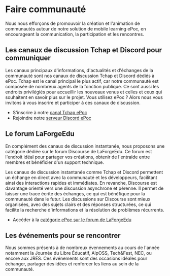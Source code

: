 # Faire communauté

Nous nous efforçons de promouvoir la création et l'animation de communautés autour de notre solution de mobile learning 
ePoc, en encourageant la communication, la participation et les rencontres.

## Les canaux de discussion Tchap et Discord pour communiquer

Les canaux principaux d'informations, d'actualités et d'échanges de la communauté sont nos canaux de
discussion Tchap et Discord dédiés à ePoc. Tchap est le canal principal le plus actif, car notre communauté est 
composée de nombreux agents de la fonction publique. Ce sont aussi les endroits privilégiés pour accueillir les nouveaux
venus et celles et ceux qui souhaitent en savoir plus sur le projet. Vous utilisez ePoc ? Alors nous vous invitons à 
vous inscrire et participer à ces canaux de discussion.

- S'inscrire à notre [canal Tchap ePoc](https://www.tchap.gouv.fr/#/room/#epoc:agent.education.tchap.gouv.fr)
- Rejoindre notre [serveur Discord ePoc](https://discord.gg/xzSVeuPEtH)

## Le forum LaForgeEdu

En complément des canaux de discussion instantanée, nous proposons une catégorie dédiée sur le forum Discourse de 
LaForgeEdu. Ce forum est l'endroit idéal pour partager vos créations, obtenir de l'entraide entre membres et bénéficier 
d'un support technique.

Les canaux de discussion instantanée comme Tchap et Discord permettent un échange en direct avec la communauté et les 
développeurs, facilitant ainsi des interactions rapides et immédiates. En revanche, Discourse est davantage orienté 
vers une discussion asynchrone et pérenne. Il permet de laisser une trace écrite des échanges, ce qui est bénéfique 
pour la communauté dans le futur. Les discussions sur Discourse sont mieux organisées, avec des sujets clairs et des 
réponses structurées, ce qui facilite la recherche d'informations et la résolution de problèmes récurrents.

- Accéder à la [catégorie ePoc sur le forum de LaForgeEdu](https://mooc-forums.inria.fr/laforgeedu/c/epoc/5)

## Les événements pour se rencontrer

Nous sommes présents à de nombreux évennements au cours de l'année notamment la Journée du Libre Éducatif, AlpOSS, 
Tech&Fest, NEC, ou encore aux JRES. Ces événements sont des occasions idéales pour échanger, partager des idées et 
renforcer les liens au sein de la communauté.
